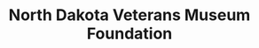 ---
layout: repo
title: "North Dakota Veterans Museum Foundation"
id: 6493
permalink: repos/6493/
---